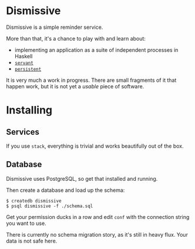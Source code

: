 # Dismissive

Dismissive is a simple reminder service.

More than that, it's a chance to play with and learn about:

- implementing an application as a suite of independent processes in Haskell
- [`servant`](https://hackage.haskell.org/package/servant)
- [`persistent`](https://hackage.haskell.org/package/persistent)

It is very much a work in progress. There are small fragments of it that happen work, but it is not yet a *usable* piece of software.

# Installing

## Services

If you use `stack`, everything is trivial and works beautifully out of the box.

## Database

Dismissive uses PostgreSQL, so get that installed and running.

Then create a database and load up the schema:

    $ createdb dismissive
    $ psql dismissive -f ./schema.sql

Get your permission ducks in a row and edit `conf` with the connection string you want to use.

There is currently no schema migration story, as it's still in heavy flux. Your data is not safe here.
